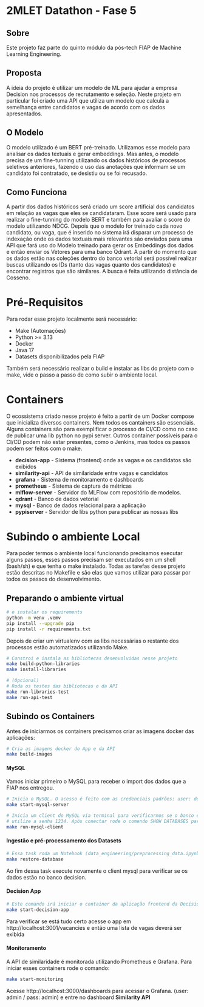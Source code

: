 # 2MLET Datathon - Fase 5

## Sobre
Este projeto faz parte do quinto módulo da pós-tech FIAP de Machine Learning Engineering.

## Proposta
A ideia do projeto é utilizar um modelo de ML para ajudar a empresa Decision nos processos de recrutamento e seleção. Neste projeto em particular foi criado uma API que utiliza um modelo que calcula a semelhança entre candidatos e vagas de acordo com os dados apresentados. 

## O Modelo
O modelo utilizado é um BERT pré-treinado. Utilizamos esse modelo para analisar os dados textuais e gerar embeddings. Mas antes, o modelo precisa de um fine-tunning utilizando os dados históricos de processos seletivos anteriores, fazendo o uso das anotações que informam se um candidato foi contratado, se desistiu ou se foi recusado.

## Como Funciona
A partir dos dados históricos será criado um score artificial dos candidatos em relação as vagas que eles se candidataram. Esse score será usado para realizar o fine-tunning do modelo BERT e também para avaliar o score do modelo utilizando NDCG.
Depois que o modelo for treinado cada novo candidato, ou vaga, que é inserido no sistema irá disparar um processo de indexação onde os dados textuais mais relevantes são enviados para uma API que fará uso do Modelo treinado para gerar os Embeddings dos dados e então enviar os Vetores para uma banco Qdrant. A partir do momento que os dados estão nas coleções dentro do banco vetorial será possível realizar buscas utilizando os IDs (tanto das vagas quanto dos candidatos) e encontrar registros que são similares. A busca é feita utilizando distância de Cosseno.

# Pré-Requisitos
Para rodar esse projeto localmente será necessário:
- Make (Automações)
- Python >= 3.13 
- Docker
- Java 17
- Datasets disponibilizados pela FIAP

Também será necessário realizar o build e instalar as libs do projeto com o make, vide o passo a passo de como subir o ambiente local.

# Containers
O ecossistema criado nesse projeto é feito a partir de um Docker compose que inicializa diversos containers. Nem todos os cantainers são essenciais. Alguns containers são para exemplificar o processo de CI/CD como no caso de publicar uma lib python no pypi server. Outros container possíveis para o CI/CD podem não estar presentes, como o Jenkins, mas todos os passos podem ser feitos com o make.

- **decision-app** - Sistema (frontend) onde as vagas e os candidatos são exibidos
- **similarity-api** - API de similaridade entre vagas e candidatos
- **grafana** - Sistema de monitoramento e dashboards
- **prometheus** - Sistema de captura de métricas
- **mlflow-server** - Servidor do MLFlow com repositório de modelos.
- **qdrant** - Banco de dados vetorial
- **mysql** - Banco de dados relacional para a aplicação
- **pypiserver** - Servidor de libs python para publicar as nossas libs

# Subindo o ambiente Local
Para poder termos o ambiente local funcionando precisamos executar alguns passos, esses passos precisam
ser executados em um shell (bash/sh) e que tenha o make instalado. Todas as tarefas desse projeto estão descritas no Makefile e são elas que vamos utilizar para passar por todos os passos do desenvolvimento.

## Preparando o ambiente virtual
```sh
# e instalar os requirements
python -m venv .vemv
pip install --upgrade pip
pip install -r requirements.txt
```

Depois de criar um virtualenv com as libs necessárias o restante dos processos estão automatizados utilizando Make.

```sh
# Constroi e instala as bibliotecas desenvolvidas nesse projeto
make build-python-libraries
make install-libraries
```

```sh
# (Opcional)
# Roda os testes das bibliotecas e da API
make run-libraries-test
make run-api-test
```
## Subindo os Containers
Antes de iniciarmos os containers precisamos criar as imagens docker das aplicações:
```sh
# Cria as imagens docker do App e da API
make build-images
```
#### MySQL
Vamos iniciar primeiro o MySQL para receber o import dos dados que a FIAP nos entregou.
```sh
# Inicia o MySQL. O acesso é feito com as credenciais padrões: user: decision / pass: 1234
make start-mysql-server
```
```sh
# Inicia um client do MySQL via terminal para verificarmos se o banco está funcionando.
# utilize a senha 1234. Após conectar rode o comendo SHOW DATABASES para verificar se o banco decision foi criado.
make run-mysql-client
```

#### Ingestão e pré-processamento dos Datasets
```sh
# Essa task roda um Notebook (data_engineering/preprocessing_data.ipynb)
make restore-database
```
Ao fim dessa task execute novamente o client mysql para verificar se os dados estão no banco decision.

#### Decision App
```sh
# Este comando irá iniciar o container da aplicação frontend da Decision
make start-decision-app
```
Para verificar se está tudo certo acesse o app em http://localhost:3001/vacancies e então uma lista de vagas deverá ser exibida

#### Monitoramento
A API de similaridade é monitorada utilizando Prometheus e Grafana. Para iniciar esses containers rode o comando:
```sh
make start-monitoring
```
Acesse http://localhost:3000/dashboards para acessar o Grafana. (user: admin / pass: admin) e entre no dashboard **Similarity API**




 